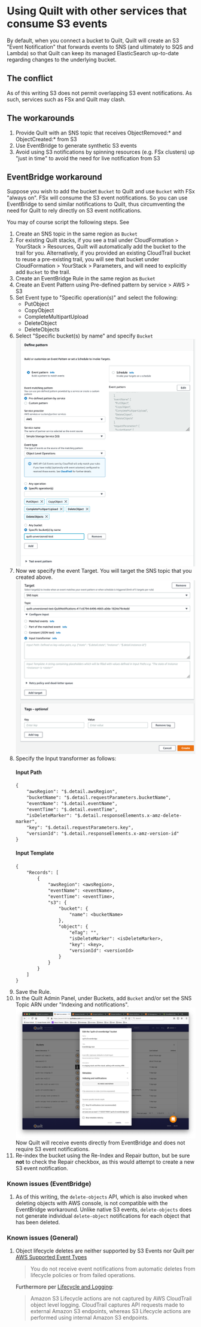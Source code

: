 # Using Quilt with other services that consume S3 events

By default, when you connect a bucket to Quilt, Quilt will create an S3
"Event Notification" that forwards events to SNS (and ultimately to SQS and Lambda)
so that Quilt can keep its managed ElasticSearch up-to-date regarding changes
to the underlying bucket.

## The conflict 
As of this writing S3 does not permit overlapping S3 event notifications.
As such, services such as FSx and Quilt may clash.

## The workarounds

1. Provide Quilt with an SNS topic that receives ObjectRemoved:* and ObjectCreated:*
from S3
1. Use EventBridge to generate synthetic S3 events
1. Avoid using S3 notifications by spinning resources (e.g. FSx clusters) up 
"just in time" to avoid the need for live notification from S3

## EventBridge workaround

Suppose you wish to add the bucket `Bucket` to Quilt and use `Bucket` with FSx "always on".
FSx will consume the S3 event notifications. So you can use EventBridge to send
similar notifications to Quilt, thus circumventing the need for Quilt to rely 
directly on S3 event notifications.

You may of course script the following steps. See

1. Create an SNS topic in the same region as `Bucket` 
1. For existing Quilt stacks, if you see a trail under CloudFormation > YourStack > Resources,
Quilt will automatically add the bucket to the trail for you. Alternatively, if you provided an
existing CloudTrail bucket to reuse a pre-existing trail, you will see that bucket under CloudFormation > YourStack > Parameters,
and will need to explicitly add `Bucket` to the trail.
1. Create an EventBridge Rule in the same region as `Bucket`
1. Create an Event Pattern using Pre-defined pattern by service > AWS > S3
1. Set Event type to "Specific operation(s)" and select the following:
   * PutObject
   * CopyObject
   * CompleteMultipartUpload
   * DeleteObject
   * DeleteObjects
1. Select "Specific bucket(s) by name" and specify `Bucket`
    ![](./imgs/event-pattern.png)
1. Now we specify the event Target. You will target the SNS topic
that you created above.
    ![](./imgs/event-target.png)
1. Specify the Input transformer as follows:
    #### Input Path
    ```
    {
        "awsRegion": "$.detail.awsRegion",
        "bucketName": "$.detail.requestParameters.bucketName",
        "eventName": "$.detail.eventName",
        "eventTime": "$.detail.eventTime",
        "isDeleteMarker": "$.detail.responseElements.x-amz-delete-marker",
        "key": "$.detail.requestParameters.key",
        "versionId": "$.detail.responseElements.x-amz-version-id"
    }
    ```
    #### Input Template
    ```
    {
        "Records": [
            {
                "awsRegion": <awsRegion>,
                "eventName": <eventName>,
                "eventTime": <eventTime>,
                "s3": {
                    "bucket": {
                        "name": <bucketName>
                    },
                    "object": {
                        "eTag": "",
                        "isDeleteMarker": <isDeleteMarker>,
                        "key": <key>,
                        "versionId": <versionId>
                    }
                }
            }
        ]
    }
    ```
1. Save the Rule.
1. In the Quilt Admin Panel, under Buckets, add `Bucket` and/or set the SNS Topic
ARN under "Indexing and notifications". 
    ![](./imgs/quilt-eventbridge.png)
    Now Quilt will receive events directly from EventBridge and does not require S3 event notifications.
1. Re-index the bucket using the Re-Index and Repair button, but be sure **not** to check the Repair checkbox, as this would attempt to create a new S3 event notification.

### Known issues (EventBridge)

1. As of this writing, the `delete-objects` API, which is also invoked when deleting objects with AWS console, is not compatible with the EventBridge workaround.
Unlike native S3 events, `delete-objects` does not generate individual
`delete-object` notifications for each object that has been deleted.


### Known issues (General)

1. Object lifecycle deletes are neither supported by S3 Events nor Quilt per
[AWS Supported Event Types](https://docs.aws.amazon.com/AmazonS3/latest/userguide/notification-how-to-event-types-and-destinations.title.html)

    > You do not receive event notifications from automatic deletes from lifecycle policies
    > or from failed operations.

    Furthermore per
    [Lifecycle and Logging](https://docs.aws.amazon.com/AmazonS3/latest/userguide/lifecycle-and-other-bucket-config.html#lifecycle-general-considerations-logging):
    >  Amazon S3 Lifecycle actions are not captured by AWS CloudTrail object level
    > logging. CloudTrail captures API requests made to external Amazon S3 endpoints,
    > whereas S3 Lifecycle actions are performed using internal Amazon S3 endpoints.
